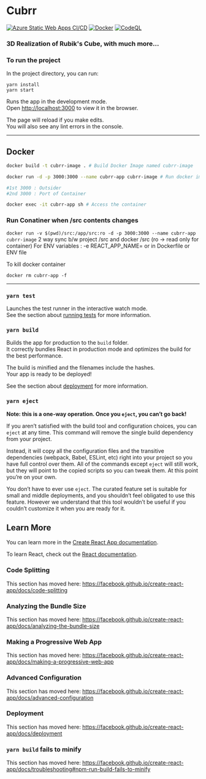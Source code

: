 # Cubrr

[![Azure Static Web Apps CI/CD](https://github.com/senorbeast/cubrr/actions/workflows/azure-static-web-apps-zealous-sky-085e4cf00.yml/badge.svg)](https://github.com/senorbeast/cubrr/actions/workflows/azure-static-web-apps-zealous-sky-085e4cf00.yml) [![Docker](https://github.com/senorbeast/cubrr/actions/workflows/docker-publish.yml/badge.svg)](https://github.com/senorbeast/cubrr/actions/workflows/docker-publish.yml)  [![CodeQL](https://github.com/senorbeast/cubrr/actions/workflows/codeql-analysis.yml/badge.svg)](https://github.com/senorbeast/cubrr/actions/workflows/codeql-analysis.yml) 
### 3D Realization of Rubik's Cube, with much more...
<!-- [ Live Demo ](https://zealous-sky-085e4cf00.1.azurestaticapps.net/) -->

### To run the project

In the project directory, you can run:

```
yarn install
yarn start
```

Runs the app in the development mode.<br />
Open [http://localhost:3000](http://localhost:3000) to view it in the browser.

The page will reload if you make edits.<br />
You will also see any lint errors in the console.

<hr>

## Docker

```bash
docker build -t cubrr-image . # Build Docker Image named cubrr-image

docker run -d -p 3000:3000 --name cubrr-app cubrr-image # Run docker image

#1st 3000 : Outsider
#2nd 3000 : Port of Container

docker exec -it cubrr-app sh # Access the container
```

### Run Conatiner when /src contents changes

`docker run -v $(pwd)/src:/app/src:ro -d -p 3000:3000 --name cubrr-app cubrr-image`
2 way sync b/w project /src and docker /src (ro -> read only for container)
For ENV variables : -e REACT_APP_NAME=
or in Dockerfile or ENV file

To kill docker container

`docker rm cubrr-app -f`

<hr>

### `yarn test`

Launches the test runner in the interactive watch mode.<br />
See the section about [running tests](https://facebook.github.io/create-react-app/docs/running-tests) for more information.

### `yarn build`

Builds the app for production to the `build` folder.<br />
It correctly bundles React in production mode and optimizes the build for the best performance.

The build is minified and the filenames include the hashes.<br />
Your app is ready to be deployed!

See the section about [deployment](https://facebook.github.io/create-react-app/docs/deployment) for more information.

### `yarn eject`

**Note: this is a one-way operation. Once you `eject`, you can’t go back!**

If you aren’t satisfied with the build tool and configuration choices, you can `eject` at any time. This command will remove the single build dependency from your project.

Instead, it will copy all the configuration files and the transitive dependencies (webpack, Babel, ESLint, etc) right into your project so you have full control over them. All of the commands except `eject` will still work, but they will point to the copied scripts so you can tweak them. At this point you’re on your own.

You don’t have to ever use `eject`. The curated feature set is suitable for small and middle deployments, and you shouldn’t feel obligated to use this feature. However we understand that this tool wouldn’t be useful if you couldn’t customize it when you are ready for it.

## Learn More

You can learn more in the [Create React App documentation](https://facebook.github.io/create-react-app/docs/getting-started).

To learn React, check out the [React documentation](https://reactjs.org/).

### Code Splitting

This section has moved here: https://facebook.github.io/create-react-app/docs/code-splitting

### Analyzing the Bundle Size

This section has moved here: https://facebook.github.io/create-react-app/docs/analyzing-the-bundle-size

### Making a Progressive Web App

This section has moved here: https://facebook.github.io/create-react-app/docs/making-a-progressive-web-app

### Advanced Configuration

This section has moved here: https://facebook.github.io/create-react-app/docs/advanced-configuration

### Deployment

This section has moved here: https://facebook.github.io/create-react-app/docs/deployment

### `yarn build` fails to minify

This section has moved here: https://facebook.github.io/create-react-app/docs/troubleshooting#npm-run-build-fails-to-minify
